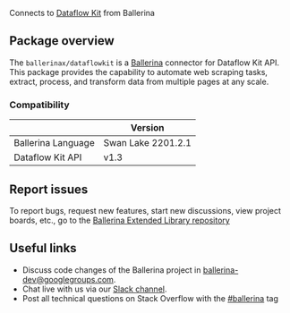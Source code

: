 Connects to [Dataflow Kit](https://dataflowkit.com/doc-api) from Ballerina

## Package overview
The `ballerinax/dataflowkit` is a [Ballerina](https://ballerina.io/) connector for Dataflow Kit API.
This package provides the capability to automate web scraping tasks, extract, process, and transform data from multiple pages at any scale.

### Compatibility
|                    | Version         |
|--------------------|-----------------|
| Ballerina Language | Swan Lake 2201.2.1| 
| Dataflow Kit API   | v1.3            |

## Report issues
To report bugs, request new features, start new discussions, view project boards, etc., go to the [Ballerina Extended Library repository](https://github.com/ballerina-platform/ballerina-extended-library)

## Useful links
- Discuss code changes of the Ballerina project in [ballerina-dev@googlegroups.com](mailto:ballerina-dev@googlegroups.com).
- Chat live with us via our [Slack channel](https://ballerina.io/community/slack/).
- Post all technical questions on Stack Overflow with the [#ballerina](https://stackoverflow.com/questions/tagged/ballerina) tag
